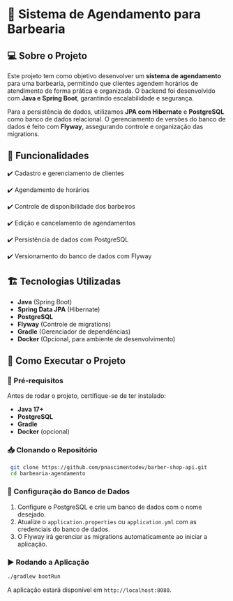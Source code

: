 # 📌 Sistema de Agendamento para Barbearia

## 💻 Sobre o Projeto
Este projeto tem como objetivo desenvolver um **sistema de agendamento** para uma barbearia, permitindo que clientes agendem horários de atendimento de forma prática e organizada. O backend foi desenvolvido com **Java e Spring Boot**, garantindo escalabilidade e segurança. 

Para a persistência de dados, utilizamos **JPA com Hibernate** e **PostgreSQL** como banco de dados relacional. O gerenciamento de versões do banco de dados é feito com **Flyway**, assegurando controle e organização das migrations.

## 🚀 Funcionalidades

✔️ Cadastro e gerenciamento de clientes

✔️ Agendamento de horários

✔️ Controle de disponibilidade dos barbeiros

✔️ Edição e cancelamento de agendamentos

✔️ Persistência de dados com PostgreSQL

✔️ Versionamento do banco de dados com Flyway

## 🏗️ Tecnologias Utilizadas
- **Java** (Spring Boot)
- **Spring Data JPA** (Hibernate)
- **PostgreSQL**
- **Flyway** (Controle de migrations)
- **Gradle** (Gerenciador de dependências)
- **Docker** (Opcional, para ambiente de desenvolvimento)

## 🔧 Como Executar o Projeto
### 📌 Pré-requisitos
Antes de rodar o projeto, certifique-se de ter instalado:
- **Java 17+**
- **PostgreSQL**
- **Gradle**
- **Docker** (opcional)

### 📥 Clonando o Repositório
```sh
 git clone https://github.com/pnascimentodev/barber-shop-api.git
 cd barbearia-agendamento
```

### 🔧 Configuração do Banco de Dados
1. Configure o PostgreSQL e crie um banco de dados com o nome desejado.
2. Atualize o `application.properties` ou `application.yml` com as credenciais do banco de dados.
3. O Flyway irá gerenciar as migrations automaticamente ao iniciar a aplicação.

### ▶️ Rodando a Aplicação
```sh
./gradlew bootRun
```
A aplicação estará disponível em `http://localhost:8080`.
